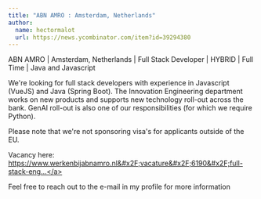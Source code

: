 ```yaml
---
title: "ABN AMRO : Amsterdam, Netherlands"
author:
  name: hectormalot
  url: https://news.ycombinator.com/item?id=39294380
---
```

ABN AMRO | Amsterdam, Netherlands | Full Stack Developer | HYBRID | Full Time | Java and Javascript

We&#x27;re looking for full stack developers with experience in Javascript (VueJS) and Java (Spring Boot). The Innovation Engineering department works on new products and supports new technology roll-out across the bank. GenAI roll-out is also one of our responsibilities (for which we require Python).

Please note that we&#x27;re not sponsoring visa&#x27;s for applicants outside of the EU.

Vacancy here: <a href="https:&#x2F;&#x2F;www.werkenbijabnamro.nl&#x2F;vacature&#x2F;6190&#x2F;full-stack-engineer" rel="nofollow">https:&#x2F;&#x2F;www.werkenbijabnamro.nl&#x2F;vacature&#x2F;6190&#x2F;full-stack-eng...</a>

Feel free to reach out to the e-mail in my profile for more information
